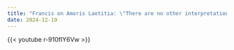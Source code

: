 ```yaml
---
title: "Francis on Amoris Laetitia: \"There are no other interpretations\" than Communion for Adulterers"
date: 2024-12-19
---
```


{{< youtube r-910fIY6Vw >}}

